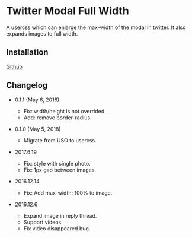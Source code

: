 Twitter Modal Full Width
========================

A usercss which can enlarge the max-width of the modal in twitter. It also expands images to full width.

Installation
------------

[Github](https://github.com/eight04/twitter-modal-full-width/raw/master/twitter-modal-full-width.user.css)

Changelog
---------

* 0.1.1 (May 6, 2018)

  - Fix: width/height is not overrided.
  - Add: remove border-radius.

* 0.1.0 (May 5, 2018)

  - Migrate from USO to usercss.
  
* 2017.6.19

  - Fix: style with single photo.
  - Fix: 1px gap between images.
  
* 2016.12.14

  - Fix: Add max-width: 100% to image.
  
* 2016.12.6

  - Expand image in reply thread.
  - Support videos.
  - Fix video disappeared bug.
  